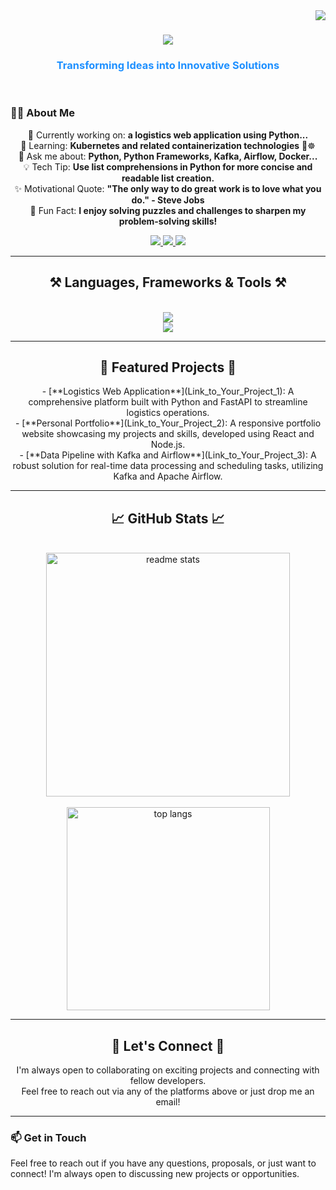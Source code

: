 <img align="right" src="https://visitor-badge.laobi.icu/badge?page_id=ayushbenny.ayushbenny" />

<h1 align="center">
    <img src="https://readme-typing-svg.herokuapp.com/?font=Righteous&size=35&center=true&vCenter=true&width=500&height=70&duration=4000&lines=Hi+There!+👋;+I'm+Ayush+Benny!;" />
</h1>

<h3 align="center" style="color: #1E90FF;">
    <strong>Transforming Ideas into Innovative Solutions</strong>
</h3>

<br/>

### 👨‍💻 About Me
<div align="center">
    <p>
        🔭 Currently working on: <strong>a logistics web application using Python...</strong> <br>
        🌱 Learning: <strong>Kubernetes and related containerization technologies</strong> 🐳☸️ <br>
        💬 Ask me about: <strong>Python, Python Frameworks, Kafka, Airflow, Docker...</strong> <br>
        💡 Tech Tip: <strong>Use list comprehensions in Python for more concise and readable list creation.</strong> <br>
        ✨ Motivational Quote: <strong>"The only way to do great work is to love what you do." - Steve Jobs</strong> <br>
        📝 Fun Fact: <strong>I enjoy solving puzzles and challenges to sharpen my problem-solving skills!</strong>
    </p>
</div>

<div align="center"> 
    <a href="mailto:ayushbenny001@gmail.com">
        <img src="https://img.shields.io/badge/Gmail-333333?style=for-the-badge&logo=gmail&logoColor=red" />
    </a>
    <a href="https://www.linkedin.com/in/ayush-benny/" target="_blank">
        <img src="https://img.shields.io/badge/LinkedIn-0077B5?style=for-the-badge&logo=linkedin&logoColor=white" />
    </a>
    <a href="https://leetcode.com/u/AMBUSH4R_NBX/" target="_blank">
        <img src="https://img.shields.io/badge/LeetCode-FFA116?style=for-the-badge&logo=leetCode&logoColor=black" />
    </a>
</div>

<hr/>

<h2 align="center">⚒️ Languages, Frameworks & Tools ⚒️</h2>
<br/>
<div align="center">
    <img src="https://skillicons.dev/icons?i=python,fastapi,flask,django,postgres,mysql,mongodb,linux,kali,aws" /><br>
    <img src="https://skillicons.dev/icons?i=elasticsearch,kafka,rabbitmq,redis,docker,gitlab,vscode,postman,github,figma" /><br>
</div>

<hr/>

<h2 align="center">🌟 Featured Projects 🌟</h2>
<div align="center">
    - [**Logistics Web Application**](Link_to_Your_Project_1): A comprehensive platform built with Python and FastAPI to streamline logistics operations. <br>
    - [**Personal Portfolio**](Link_to_Your_Project_2): A responsive portfolio website showcasing my projects and skills, developed using React and Node.js. <br>
    - [**Data Pipeline with Kafka and Airflow**](Link_to_Your_Project_3): A robust solution for real-time data processing and scheduling tasks, utilizing Kafka and Apache Airflow.
</div>

<hr/>

<h2 align="center">📈 GitHub Stats 📈</h2>
<br/>
<div align="center">
    <img width="390" src="https://github-readme-stats.vercel.app/api?username=ayushbenny&show_icons=true&count_private=true&theme=react&border_radius=10" alt="readme stats"/>
    <br/><br/>
    <img width="325" src="https://github-readme-stats.vercel.app/api/top-langs/?username=ayushbenny&hide=HTML&langs_count=8&layout=compact&theme=react&border_radius=10" alt="top langs" />
</div>

<hr/>

<h2 align="center">🤝 Let's Connect 🤝</h2>
<p align="center">
    I'm always open to collaborating on exciting projects and connecting with fellow developers. <br>
    Feel free to reach out via any of the platforms above or just drop me an email!
</p>

<hr/>

### 📫 Get in Touch

Feel free to reach out if you have any questions, proposals, or just want to connect! I'm always open to discussing new projects or opportunities.

<br/>
